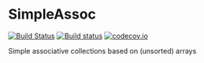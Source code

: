 # SimpleAssoc

[![Build Status](https://travis-ci.org/eschnett/SimpleAssoc.jl.svg?branch=master)](https://travis-ci.org/eschnett/SimpleAssoc.jl)
[![Build status](https://ci.appveyor.com/api/projects/status/aqed7gm0okmutgit/branch/master?svg=true)](https://ci.appveyor.com/project/eschnett/simpleassoc-jl/branch/master)
[![codecov.io](https://codecov.io/github/eschnett/SimpleAssoc.jl/coverage.svg?branch=master)](https://codecov.io/github/eschnett/SimpleAssoc.jl?branch=master)

Simple associative collections based on (unsorted) arrays
